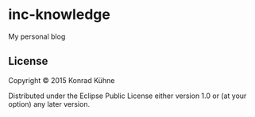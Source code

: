 # inc-knowledge

My personal blog

## License

Copyright © 2015 Konrad Kühne

Distributed under the Eclipse Public License either version 1.0 or (at
your option) any later version.
